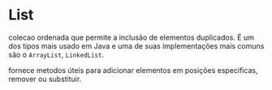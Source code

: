 # List

colecao ordenada que permite a inclusão de elementos duplicados.
É um dos tipos mais usado em Java e uma de suas implementações mais comuns são o `ArrayList`, `LinkedList`.

fornece metodos úteis para adicionar elementos em posições especificas, remover ou substituir.
